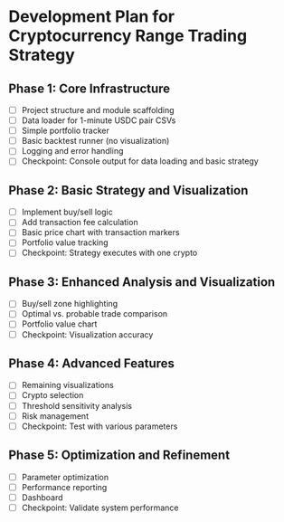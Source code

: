 # Development Plan for Cryptocurrency Range Trading Strategy

## Phase 1: Core Infrastructure
- [ ] Project structure and module scaffolding
- [ ] Data loader for 1-minute USDC pair CSVs
- [ ] Simple portfolio tracker
- [ ] Basic backtest runner (no visualization)
- [ ] Logging and error handling
- [ ] Checkpoint: Console output for data loading and basic strategy

## Phase 2: Basic Strategy and Visualization
- [ ] Implement buy/sell logic
- [ ] Add transaction fee calculation
- [ ] Basic price chart with transaction markers
- [ ] Portfolio value tracking
- [ ] Checkpoint: Strategy executes with one crypto

## Phase 3: Enhanced Analysis and Visualization
- [ ] Buy/sell zone highlighting
- [ ] Optimal vs. probable trade comparison
- [ ] Portfolio value chart
- [ ] Checkpoint: Visualization accuracy

## Phase 4: Advanced Features
- [ ] Remaining visualizations
- [ ] Crypto selection
- [ ] Threshold sensitivity analysis
- [ ] Risk management
- [ ] Checkpoint: Test with various parameters

## Phase 5: Optimization and Refinement
- [ ] Parameter optimization
- [ ] Performance reporting
- [ ] Dashboard
- [ ] Checkpoint: Validate system performance
